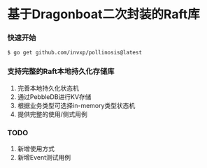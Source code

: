 # 基于Dragonboat二次封装的Raft库

### 快速开始
```
$ go get github.com/invxp/pollinosis@latest
```
### 支持完整的Raft本地持久化存储库
1. 完善本地持久化状态机
2. 通过PebbleDB进行KV存储
3. 根据业务类型可选择in-memory类型状态机
4. 提供完整的使用/侧式用例
### TODO
1. 新增使用方式
2. 新增Event测试用例